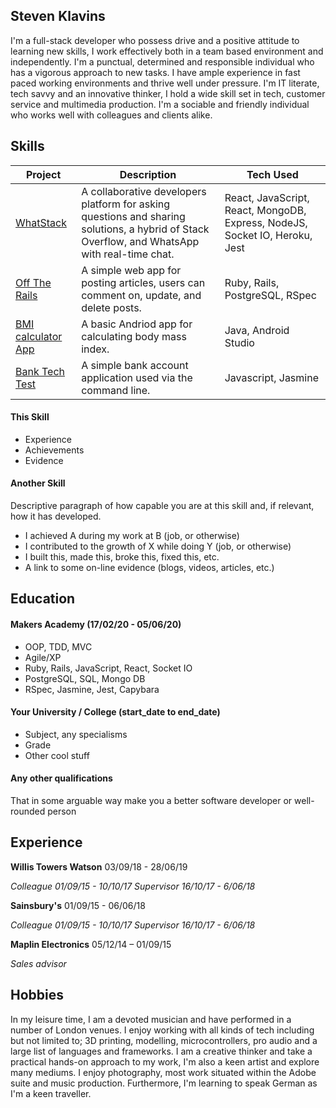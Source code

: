 ## Steven Klavins

I'm a full-stack developer who possess drive and a positive attitude to learning new skills, I work effectively both in a team based environment and independently. I'm a punctual, determined and responsible individual who has a vigorous approach to new tasks. I have ample experience in fast paced working environments and thrive well under pressure. I'm IT literate, tech savvy and an innovative thinker, I hold a wide skill set in tech, customer service and multimedia production. I'm a sociable and friendly individual who works well with colleagues and clients alike.

## Skills

| Project                                                                    | Description                                                                                                                                     | Tech Used                                                                    |
|----------------------------------------------------------------------------|-------------------------------------------------------------------------------------------------------------------------------------------------|------------------------------------------------------------------------------|
| [WhatStack](https://github.com/FayeCarter/WhatStack)                       | A collaborative developers platform for asking  questions and sharing solutions, a hybrid of  Stack Overflow, and WhatsApp with real-time chat. | React, JavaScript, React, MongoDB,  Express, NodeJS, Socket IO, Heroku, Jest |
| [Off The Rails](https://github.com/Steven-Klavins/off-the-rails)           | A simple web app for posting articles,  users can comment on, update, and delete posts.                                                         | Ruby, Rails, PostgreSQL, RSpec                                               |
| [BMI calculator App](https://github.com/Steven-Klavins/bmi-calculator-app) | A basic Andriod app for calculating body mass index.                                                                                            | Java, Android Studio                                                         |
| [Bank Tech Test](https://github.com/Steven-Klavins/bank-tech-test)         | A simple bank account application used via the  command line.                                                                                   | Javascript, Jasmine                                                          |

#### This Skill

- Experience
- Achievements
- Evidence

#### Another Skill

Descriptive paragraph of how capable you are at this skill and, if relevant, how it has developed.

- I achieved A during my work at B (job, or otherwise)
- I contributed to the growth of X while doing Y (job, or otherwise)
- I built this, made this, broke this, fixed this, etc.
- A link to some on-line evidence (blogs, videos, articles, etc.)

## Education

#### Makers Academy (17/02/20 - 05/06/20)

- OOP, TDD, MVC
- Agile/XP
- Ruby, Rails, JavaScript, React, Socket IO
- PostgreSQL, SQL, Mongo DB
- RSpec, Jasmine, Jest, Capybara 

#### Your University / College (start_date to end_date)

- Subject, any specialisms
- Grade
- Other cool stuff

#### Any other qualifications

That in some arguable way make you a better software developer or well-rounded person

## Experience

**Willis Towers Watson** 03/09/18 - 28/06/19 

*Colleague 01/09/15 - 10/10/17 Supervisor 16/10/17 - 6/06/18*  

**Sainsbury's** 01/09/15 - 06/06/18 

*Colleague 01/09/15 - 10/10/17 Supervisor 16/10/17 - 6/06/18*  

**Maplin Electronics** 05/12/14 – 01/09/15  

*Sales advisor*  

## Hobbies

In my leisure time, I am a devoted musician and have performed in a number of London venues. I enjoy working with all kinds of tech including but not limited to; 3D printing, modelling, microcontrollers, pro audio and a large list of languages and frameworks. I am a creative thinker and take a practical hands-on approach to my work, I'm also a keen artist and explore many mediums. I enjoy photography, most work situated within the Adobe suite and music production. Furthermore, I'm learning to speak German as I'm a keen traveller.
